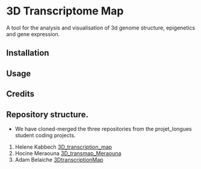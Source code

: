 # 3D Transcriptome Map

A tool for the analysis and visualisation of 3d genome structure, epigenetics and gene expression.

## Installation

## Usage

## Credits

## Repository structure.

- We have cloned-merged the three repositories from the projet_longues student coding projects.

1. Helene Kabbech [3D_transcription_map](https://github.com/kabhel/3D_transcription_map)
2. Hocine Meraouna [3D_transmap_Meraouna](https://github.com/hocinebib/3D_transmap_Meraouna)
3. Adam Belaiche [3DtranscriptionMap](https://github.com/toontun/3DTranscriptionMap)
